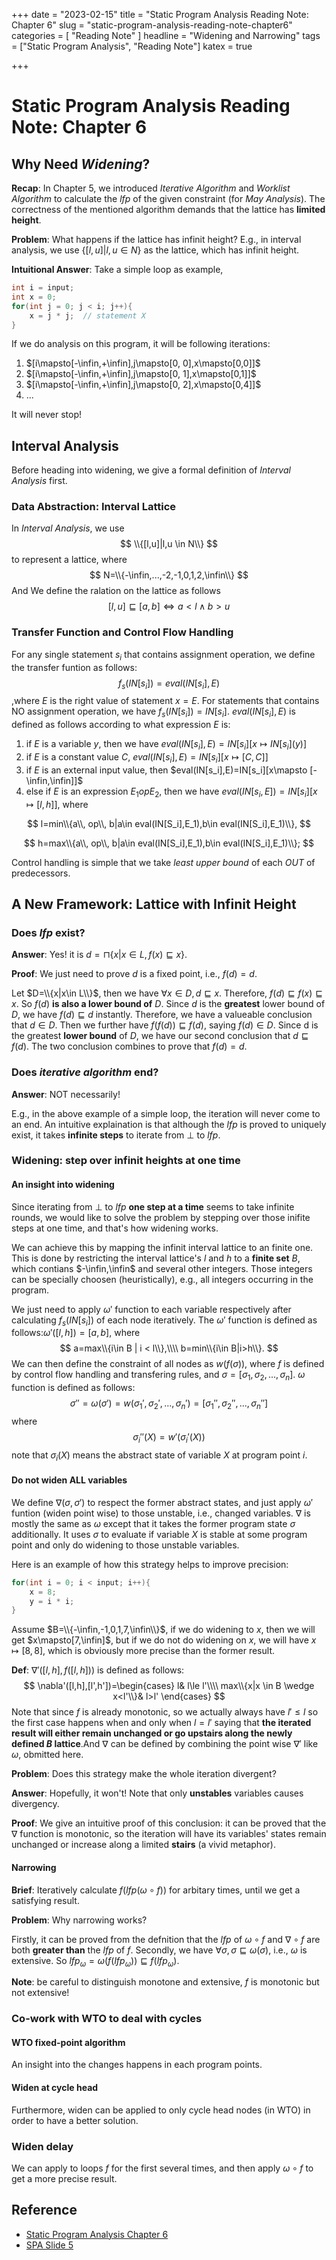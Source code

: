 +++
date = "2023-02-15"
title = "Static Program Analysis Reading Note: Chapter 6"
slug = "static-program-analysis-reading-note-chapter6"
categories = [ "Reading Note" ]
headline = "Widening and Narrowing"
tags = ["Static Program Analysis", "Reading Note"]
katex = true

+++

# Static Program Analysis Reading Note: Chapter 6

## Why Need *Widening*?

**Recap**: In Chapter 5, we introduced *Iterative Algorithm* and *Worklist Algorithm* to calculate the $lfp$ of the given constraint (for *May Analysis*). The correctness of the mentioned algorithm demands that the lattice has **limited height**.

**Problem**: What happens if the lattice has infinit height? E.g., in interval analysis, we use $\{[l,u]|l,u \in N \}$ as the lattice, which has infinit height.

**Intuitional Answer**: Take a simple loop as example,

```C
int i = input;
int x = 0;
for(int j = 0; j < i; j++){
    x = j * j;  // statement X
}
```

If we do analysis on this program, it will be following iterations:

1. $[i\mapsto[-\infin,+\infin],j\mapsto[0, 0],x\mapsto[0,0]]$
2. $[i\mapsto[-\infin,+\infin],j\mapsto[0, 1],x\mapsto[0,1]]$
3. $[i\mapsto[-\infin,+\infin],j\mapsto[0, 2],x\mapsto[0,4]]$
4. $...$

It will never stop!

## Interval Analysis

Before heading into widening, we give a formal definition of *Interval Analysis* first.

### Data Abstraction: Interval Lattice

In *Interval Analysis*, we use
$$
\\{[l,u]|l,u \in N\\}
$$
to represent a lattice, where
$$
N=\\{-\infin,...,-2,-1,0,1,2,\infin\\}
$$
And We define the ralation on the lattice as follows
$$
[l,u]\sqsubseteq[a,b] \Longleftrightarrow a<l \wedge b>u
$$

### Transfer Function and Control Flow Handling

For any single statement $s_i$ that contains assignment operation, we define the transfer funtion as follows:
$$
f_s(IN[s_i])=eval(IN[s_i],E)
$$
,where $E$ is the right value of statement $x=E$. For statements that contains NO assignment operation, we have $f_s(IN[s_i])=IN[s_i]$. $eval(IN[s_i], E)$ is defined as follows according to what expression $E$ is:

1. if $E$ is a variable $y$, then we have $eval(IN[s_i],E)=IN[s_i][x\mapsto IN[s_i](y)]$
2. if $E$ is a constant value $C$, $eval(IN[s_i],E)=IN[s_i][x\mapsto [C,C]]$
3. if $E$ is an external input value, then $eval(IN[s_i],E)=IN[s_i][x\mapsto [-\infin,\infin]]$
4. else if $E$ is an expression $E_1 op E_2$, then we have $eval(IN[s_i,E])=IN[s_i][x\mapsto [l,h]]$, where

$$
l=min\\{a\\, op\\, b|a\in eval(IN[S_i],E_1),b\in eval(IN[S_i],E_1)\\},
$$


$$
h=max\\{a\\, op\\, b|a\in eval(IN[S_i],E_1),b\in eval(IN[S_i],E_1)\\};
$$



Control handling is simple that we take *least upper bound* of each $OUT$ of predecessors.

## A New Framework: Lattice with Infinit Height

### Does $lfp$ exist?

**Answer**: Yes! it is $d=\sqcap\{x|x\in L, f(x)\sqsubseteq x\}$.

**Proof**: We just need to prove $d$ is a fixed point, i.e., $f(d) = d$. 

Let $D=\\{x|x\in L\\}$, then we have $\forall x \in D, d\sqsubseteq x$. Therefore, $f(d)\sqsubseteq f(x) \sqsubseteq x$. So $f(d)$ **is also a lower bound of** $D$. Since $d$ is the **greatest** lower bound of $D$, we have $f(d)\sqsubseteq d$ instantly. Therefore, we have a valueable conclusion that $d \in D$. Then we further have $f(f(d))\sqsubseteq f(d)$, saying $f(d)\in D$. Since d is the greatest **lower bound** of $D$, we have our second conclusion that $d \sqsubseteq f(d)$.  The two conclusion combines to prove that $f(d)=d$.

### Does *iterative algorithm* end?

**Answer**: NOT necessarily! 

E.g., in the above example of a simple loop, the iteration will never come to an end. An intuitive explaination is that although the $lfp$ is proved to uniquely exist, it takes **infinite steps** to iterate from $\bot$ to $lfp$. 

### Widening: step over infinit heights at one time

#### An insight into widening

Since iterating from $\bot$ to $lfp$ **one step at a time** seems to take infinite rounds, we would like to solve the problem by stepping over those inifite steps at one time, and that's how widening works.

We can achieve this by mapping the infinit interval lattice to an finite one. This is done by restricting the interval lattice's $l$ and $h$ to a **finite set** $B$, which contians $-\infin,\infin$ and several other integers. Those integers can be specially choosen (heuristically), e.g., all integers occurring in the program.  

We just need to apply $\omega'$ function to each variable respectively after calculating $f_s(IN[s_i])$ of each node iteratively. The $\omega'$ function is defined as follows:$\omega'([l,h])=[a, b]$, where
$$
a=max\\{i\in B | i < l\\},\\\\ b=min\\{i\in B|i>h\\}.
$$
We can then define the constraint of all nodes as $w(f(\sigma))$, where $f$ is defined by control flow handling and transfering rules, and $\sigma =[\sigma_1, \sigma_2, ..., \sigma_n]$. $\omega$ function is defined as follows:
$$
\sigma''=\omega(\sigma')=w(\sigma_1', \sigma_2', ..., \sigma_n')=[\sigma_1'', \sigma_2'', ..., \sigma_n'']
$$
where
$$
\sigma_i''(X)=w'(\sigma_i'(X))
$$
note that $\sigma_i(X)$ means the abstract state of variable $X$ at program point $i$.

#### Do not widen ALL variables

We define $\nabla (\sigma, \sigma')$ to respect the former abstract states, and just apply $\omega'$ funtion (widen point wise) to those unstable, i.e., changed variables. $\nabla$ is mostly the same as $\omega$ except that it takes the former program state $\sigma$ additionally. It uses $\sigma$ to evaluate if variable $X$ is stable at some program point and only do widening to those unstable variables.

Here is an example of how this strategy helps to improve precision:

```C
for(int i = 0; i < input; i++){
    x = 8;
    y = i * i;
}
```

Assume $B=\\{-\infin,-1,0,1,7,\infin\\}$, if we do widening to $x$, then we will get $x\mapsto[7,\infin]$, but if we do not do widening on $x$, we will have $x\mapsto [8,8]$, which is obviously more precise than the former result.

**Def**: $\nabla'([l,h],f([l,h]))$ is defined as follows: 
$$
\nabla'([l,h],[l',h'])=\begin{cases}
l& l\le l'\\\\
max\\{x|x \in B \wedge x<l'\\}& l>l'
\end{cases}
$$
Note that since $f$ is already monotonic, so we actually always have $l' \le l$ so the first case happens when and only when $l=l'$ saying that **the iterated result will either remain unchanged or go upstairs along the newly defined $B$ lattice**.And $\nabla$ can be defined by combining the point wise $\nabla'$ like $\omega$, obmitted here.



**Problem**: Does this strategy make the whole iteration divergent? 

**Answer**: Hopefully, it won't! Note that only **unstables** variables causes divergency. 

**Proof**: We give an intuitive proof of this conclusion: it can be proved that the $\nabla$ function is monotonic, so the iteration will have its variables' states remain unchanged or increase along a limited **stairs** (a vivid metaphor).



#### Narrowing

**Brief**: Iteratively calculate $f(lfp(\omega \circ f))$ for arbitary times, until we get a satisfying result.

**Problem**: Why narrowing works?

Firstly, it can be proved from the defnition that the $lfp$ of $\omega \circ f$ and $\nabla\circ f$ are both **greater than** the $lfp$ of $f$. Secondly, we have $\forall \sigma, \sigma\sqsubseteq \omega(\sigma)$, i.e., $\omega$ is extensive. So $lfp_\omega=\omega(f(lfp_\omega))\sqsubseteq f(lfp_\omega)$.

**Note**: be careful to distinguish monotone and extensive, $f$ is monotonic but not extensive!

### Co-work with WTO to deal with cycles

#### WTO fixed-point algorithm

An insight into the changes happens in each program points.

#### Widen at cycle head

Furthermore, widen can be applied to only cycle head nodes (in WTO) in order to have a better solution.

### Widen delay

We can apply to loops $f$ for the first several times, and then apply $\omega \circ f$ to get a more precise result.



## Reference

- [Static Program Analysis Chapter 6](https://cs.au.dk/~amoeller/spa/)
- [SPA Slide 5](https://cs.au.dk/~amoeller/spa/5-widening-and-narrowing.pdf)

